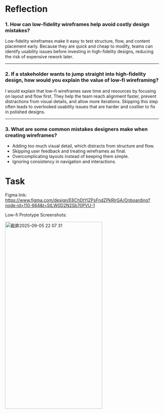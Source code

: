 # Reflection

### 1. How can low-fidelity wireframes help avoid costly design mistakes?  
Low-fidelity wireframes make it easy to test structure, flow, and content placement early. Because they are quick and cheap to modify, teams can identify usability issues before investing in high-fidelity designs, reducing the risk of expensive rework later.

---

### 2. If a stakeholder wants to jump straight into high-fidelity design, how would you explain the value of low-fi wireframing?  
I would explain that low-fi wireframes save time and resources by focusing on layout and flow first. They help the team reach alignment faster, prevent distractions from visual details, and allow more iterations. Skipping this step often leads to overlooked usability issues that are harder and costlier to fix in polished designs.

---

### 3. What are some common mistakes designers make when creating wireframes?  
- Adding too much visual detail, which distracts from structure and flow.  
- Skipping user feedback and treating wireframes as final.  
- Overcomplicating layouts instead of keeping them simple.  
- Ignoring consistency in navigation and interactions.

# Task
Figma link: https://www.figma.com/design/E6ChDtYlZPsFndZPkRIrGA/Onboarding?node-id=110-664&t=StLW0D2N2Sb70PVU-1

Low-fi Prototype Screenshots:

<img width="318" height="610" alt="截屏2025-09-05 22 07 31" src="https://github.com/user-attachments/assets/be0559a9-ca13-4f7e-8389-1e8b5ef438af" />
